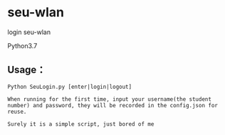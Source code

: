 # seu-wlan
login seu-wlan

Python3.7

## Usage：
```Python SeuLogin.py [enter|login|logout]```


    When running for the first time, input your username(the student number) and password, they will be recorded in the config.json for reuse.

    Surely it is a simple script, just bored of me
